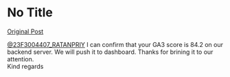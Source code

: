 # No Title

[Original Post](https://discourse.onlinedegree.iitm.ac.in/t/166816/61)

<p><a class="mention" href="/u/23f3004407_ratanpriy">@23F3004407_RATANPRIY</a> I can confirm that your GA3 score is 84.2 on our backend server. We will push it to dashboard. Thanks for brining it to our attention.<br>
Kind regards</p>